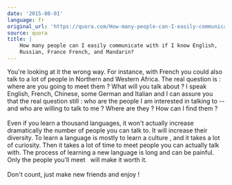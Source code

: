 ```yaml
---
date: '2015-08-01'
language: fr
original_url: 'https://quora.com/How-many-people-can-I-easily-communicate-with-if-I-know-English-Russian-France-French-and-Mandarin/answer/Clément-Renaud'
source: quora
title: |
    How many people can I easily communicate with if I know English,
    Russian, France French, and Mandarin?
---
```


You\'re looking at it the wrong way. For instance, with French you could
also talk to a lot of people in Northern and Western Africa. The real
question is : where are you going to meet them ? What will you talk
about ? I speak English, French, Chinese, some German and Italian and I
can assure you that the real question still : who are the people I am
interested in talking to \-- and who are willing to talk to me ? Where
are they ? How can I find them ?\
\
Even if you learn a thousand languages, it won\'t actually increase
dramatically the number of people you can talk to. It will increase
their diversity. To learn a language is mostly to learn a culture , and
it takes a lot of curiosity. Then it takes a lot of time to meet people
you can actually talk with. The process of learning a new language is
long and can be painful. Only the people you\'ll meet   will make it
worth it.\
\
Don\'t count, just make new friends and enjoy !
